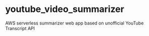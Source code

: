 # youtube_video_summarizer
AWS serverless summarizer web app based on unofficial YouTube Transcript API
